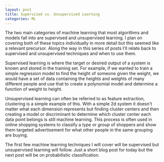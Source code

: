 ```yaml
---
layout: post
title: Supervised vs. Unsupervised Learning
categories: ML
---
```


The two main categories of machine learning that most algorithms and models fall into are supervised and unsupervised learning. I plan on covering both of these topics individually in more detail but this seemed like a relevant precursor. Along the way in this series of posts I'll relate back to supervised and unsupervised techniques and when to use them.

Supervised learning is where the target or desired output of a system is known and stored in the training set. For example, if we wanted to train a simple regression model to find the height of someone given the weight, we would have a set of data containing the heights and weights of many different people and use that to create a polynomial model and determine a function of weight to height.

Unsupervised learning can often be referred to as feature extraction, clustering is a simple example of this. With a simple 2d system it doesn't matter what each dimension represents but finding cluster centers and then creating a model or discriminant to determine which cluster center each data point belongs is still machine learning. This process is often used in online shopping systems to classify a *type* or *group* of shoppers and show them targeted advertisement for what other people in the same grouping are buying.

The first few machine learning techniques I will cover will be supervised but unsupervised learning will follow. Just a short blog post for today but the next post will be on probabilistic classification.
